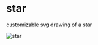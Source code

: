 star
====

customizable svg drawing of a star

![star](http://www.jpecht.com/img/star_screenshot.png)
